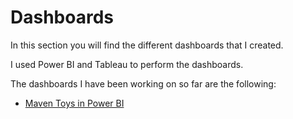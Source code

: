 # Dashboards

In this section you will find the different dashboards that I created.

I used Power BI and Tableau to perform the dashboards.

The dashboards I have been working on so far are the following:

- [Maven Toys in Power BI](https://github.com/morales-francisco/Dashboards/tree/main/MavenToys)


